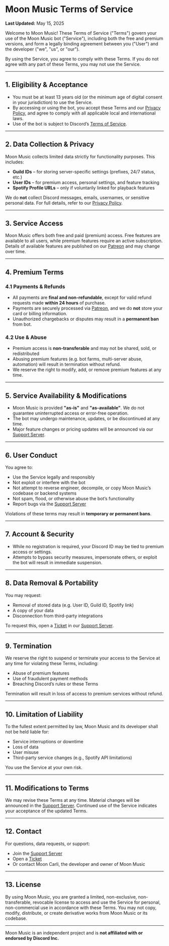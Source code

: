 # Moon Music Terms of Service  
**Last Updated:** May 15, 2025

Welcome to Moon Music! These Terms of Service ("Terms") govern your use of the Moon Music bot ("Service"), including both the free and premium versions, and form a legally binding agreement between you ("User") and the developer ("we", "us", or "our").  

By using the Service, you agree to comply with these Terms. If you do not agree with any part of these Terms, you may not use the Service.

---

## 1. Eligibility & Acceptance  
- You must be at least 13 years old (or the minimum age of digital consent in your jurisdiction) to use the Service.  
- By accessing or using the bot, you accept these Terms and our [Privacy Policy](https://github.com/MoonCarli/Privacy-Policy), and agree to comply with all applicable local and international laws.  
- Use of the bot is subject to Discord’s [Terms of Service](https://discord.com/terms).

---

## 2. Data Collection & Privacy  
Moon Music collects limited data strictly for functionality purposes. This includes:  
- **Guild IDs** – for storing server-specific settings (prefixes, 24/7 status, etc.)  
- **User IDs** – for premium access, personal settings, and feature tracking  
- **Spotify Profile URLs** – only if voluntarily linked for playback features

We do **not** collect Discord messages, emails, usernames, or sensitive personal data. For full details, refer to our [Privacy Policy](https://github.com/MoonCarli/Privacy-Policy).

---

## 3. Service Access  
Moon Music offers both free and paid (premium) access. Free features are available to all users, while premium features require an active subscription. Details of available features are published on our [Patreon](https://www.patreon.com/) and may change over time.

---

## 4. Premium Terms

### 4.1 Payments & Refunds  
- All payments are **final and non-refundable**, except for valid refund requests made **within 24 hours** of purchase.
- Payments are securely processed via [Patreon](https://www.patreon.com/), and we do **not** store your card or billing information.  
- Unauthorized chargebacks or disputes may result in a **permanent ban** from bot.

### 4.2 Use & Abuse  
- Premium access is **non-transferable** and may not be shared, sold, or redistributed
- Abusing premium features (e.g. bot farms, multi-server abuse, automation) will result in termination without refund.  
- We reserve the right to modify, add, or remove premium features at any time.

---

## 5. Service Availability & Modifications  
- Moon Music is provided **"as-is"** and **"as-available"**. We do not guarantee uninterrupted access or error-free operation.  
- The bot may undergo maintenance, updates, or be discontinued at any time.  
- Major feature changes or pricing updates will be announced via our [Support Server](https://discord.gg/wqTgHeJ4Ku).

---

## 6. User Conduct  
You agree to:
- Use the Service legally and responsibly  
- Not exploit or interfere with the bot
- Not attempt to reverse engineer, decompile, or copy Moon Music’s codebase or backend systems
- Not spam, flood, or otherwise abuse the bot’s functionality  
- Report bugs via the [Support Server](https://discord.gg/wqTgHeJ4Ku)

Violations of these terms may result in **temporary or permanent bans**.

---

## 7. Account & Security  
- While no registration is required, your Discord ID may be tied to premium access or settings.  
- Attempts to bypass security measures, impersonate others, or exploit the bot will result in immediate suspension.

---

## 8. Data Removal & Portability  
You may request:
- Removal of stored data (e.g. User ID, Guild ID, Spotify link)  
- A copy of your data  
- Disconnection from third-party integrations  

To request this, open a [Ticket](https://discord.com/channels/1114081203721613314/1217133094608568401) in our [Support Server](https://discord.gg/wqTgHeJ4Ku).

---

## 9. Termination  
We reserve the right to suspend or terminate your access to the Service at any time for violating these Terms, including:
- Abuse of premium features  
- Use of fraudulent payment methods  
- Breaching Discord’s rules or these Terms  

Termination will result in loss of access to premium services without refund.

---

## 10. Limitation of Liability  
To the fullest extent permitted by law, Moon Music and its developer shall not be held liable for:
- Service interruptions or downtime  
- Loss of data  
- User misuse  
- Third-party service changes (e.g., Spotify API limitations)

You use the Service at your own risk.

---

## 11. Modifications to Terms  
We may revise these Terms at any time. Material changes will be announced in the [Support Server](https://discord.gg/wqTgHeJ4Ku). Continued use of the Service indicates your acceptance of the updated Terms.

---

## 12. Contact  
For questions, data requests, or support:
- Join the [Support Server](https://discord.gg/wqTgHeJ4Ku)  
- Open a [Ticket](https://discord.com/channels/1114081203721613314/1217133094608568401)  
- Or contact Moon Carli, the developer and owner of Moon Music  

---

## 13. License
By using Moon Music, you are granted a limited, non-exclusive, non-transferable, revocable license to access and use the Service for personal, non-commercial use in accordance with these Terms. You may not copy, modify, distribute, or create derivative works from Moon Music or its codebase.

---

Moon Music is an independent project and is **not affiliated with or endorsed by Discord Inc.**
